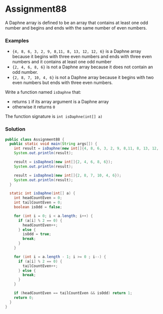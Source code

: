 # Assignment88

A Daphne array is defined to be an array that contains at least one odd number and begins and ends with the same number of even numbers.

### Examples

* `{4, 8, 6, 3, 2, 9, 8,11, 8, 13, 12, 12, 6}` is a Daphne array because it begins with three even numbers and ends with three even numbers and it contains at least one odd number
* `{2, 4, 6, 8, 6}` is not a Daphne array because it does not contain an odd number.
* `{2, 8, 7, 10, ­4, 6}` is not a Daphne array because it begins with two even numbers but ends with three even numbers.

Write a function named `isDaphne` that:

* returns `1` if its array argument is a Daphne array
* otherwise it returns `0`

The function signature is `int isDaphne(int[] a)`

### Solution

```java
public class Assignment88 {
  public static void main(String args[]) {
    int result = isDaphne(new int[]{4, 8, 6, 3, 2, 9, 8,11, 8, 13, 12, 12, 6});
    System.out.println(result);

    result = isDaphne1(new int[]{2, 4, 6, 8, 6});
    System.out.println(result);

    result = isDaphne1(new int[]{2, 8, 7, 10, 4, 6});
    System.out.println(result);
  }

  static int isDaphne(int[] a) {
    int headCountEven = 0;
    int tailCountEven = 0;
    boolean isOdd = false;

    for (int i = 0; i < a.length; i++) {
      if (a[i] % 2 == 0) {
        headCountEven++;
      } else {
        isOdd = true;
        break;
      }
    }

    for (int i = a.length - 1; i >= 0 ; i--) {
      if (a[i] % 2 == 0) {
        tailCountEven++;
      } else {
        break;
      }
    }

    if (headCountEven == tailCountEven && isOdd) return 1;
    return 0;
  }
}
```
